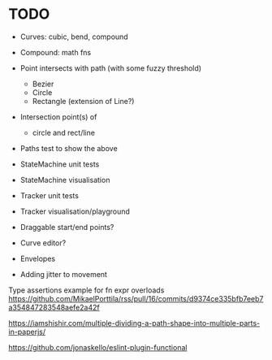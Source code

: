 # TODO
 
* Curves: cubic, bend, compound
* Compound: math fns

* Point intersects with path (with some fuzzy threshold)
  * Bezier
  * Circle
  * Rectangle (extension of Line?)
  
* Intersection point(s) of
  * circle and rect/line

* Paths test to show the above

* StateMachine unit tests
* StateMachine visualisation

* Tracker unit tests
* Tracker visualisation/playground


* Draggable start/end points?
* Curve editor?
* Envelopes  

* Adding jitter to movement


Type assertions example for fn expr overloads
https://github.com/MikaelPorttila/rss/pull/16/commits/d9374ce335bfb7eeb7a354847283548aefe2a42f


https://iamshishir.com/multiple-dividing-a-path-shape-into-multiple-parts-in-paperjs/


https://github.com/jonaskello/eslint-plugin-functional